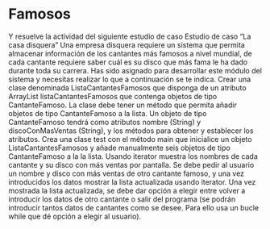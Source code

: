 # Famosos
Y resuelve la actividad del siguiente estudio de caso  Estudio de caso “La casa disquera”  Una empresa disquera requiere un sistema que permita almacenar información de los cantantes más famosos a nivel mundial, de cada cantante requiere saber cuál es su disco que más fama le ha dado durante toda su carrera. Has sido asignado para desarrollar este módulo del sistema y necesitas realizar lo que a continuación se te indica. Crear una clase denominada ListaCantantesFamosos que disponga de un atributo ArrayList listaCantantesFamosos que contenga objetos de tipo CantanteFamoso. La clase debe tener un método que permita añadir objetos de tipo CantanteFamoso a la lista. Un objeto de tipo CantanteFamoso tendrá como atributos nombre (String) y discoConMasVentas (String), y los métodos para obtener y establecer los atributos. Crea una clase test con el método main que inicialice un objeto ListaCantantesFamosos y añade manualmente seis objetos de tipo CantanteFamoso a la la lista. Usando iterator muestra los nombres de cada cantante y su disco con más ventas por pantalla. Se debe pedir al usuario un nombre y disco con más ventas de otro cantante famoso, y una vez introducidos los datos mostrar la lista actualizada usando iterator. Una vez mostrada la lista actualizada, se debe dar opción a elegir entre volver a introducir los datos de otro cantante o salir del programa (se podrán introducir tantos datos de cantantes como se desee. Para ello usa un bucle while que dé opción a elegir al usuario).
